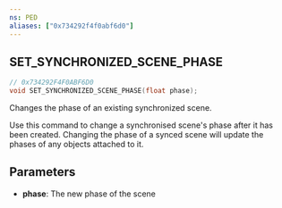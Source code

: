```yaml
---
ns: PED
aliases: ["0x734292f4f0abf6d0"]
---
```

## SET_SYNCHRONIZED_SCENE_PHASE

```c
// 0x734292F4F0ABF6D0
void SET_SYNCHRONIZED_SCENE_PHASE(float phase);
```

Changes the phase of an existing synchronized scene.

Use this command to change a synchronised scene's phase after it has been created. Changing the phase of a synced scene will update the phases of any objects attached to it.


## Parameters
* **phase**: The new phase of the scene
